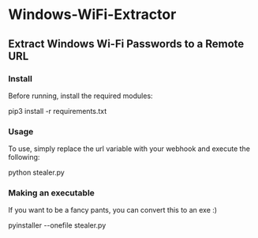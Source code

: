 # Windows-WiFi-Extractor

## Extract Windows Wi-Fi Passwords to a Remote URL

### Install
Before running, install the required modules:

pip3 install -r requirements.txt

### Usage
To use, simply replace the url variable with your webhook and execute the following:

python stealer.py

### Making an executable
If you want to be a fancy pants, you can convert this to an exe :)

pyinstaller --onefile stealer.py

